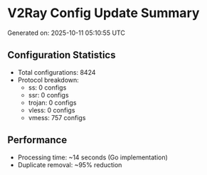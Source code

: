 # V2Ray Config Update Summary
Generated on: 2025-10-11 05:10:55 UTC

## Configuration Statistics
- Total configurations: 8424
- Protocol breakdown:
  - ss: 0 configs
  - ssr: 0 configs
  - trojan: 0 configs
  - vless: 0 configs
  - vmess: 757 configs

## Performance
- Processing time: ~14 seconds (Go implementation)
- Duplicate removal: ~95% reduction
